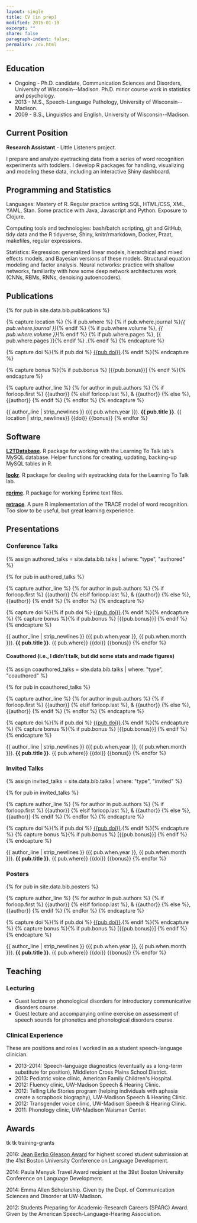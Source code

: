 ```yaml
---
layout: single
title: CV [in prep]
modified: 2016-01-19
excerpt: ""
share: false
paragraph-indent: false;
permalink: /cv.html
---
```


## Education

* Ongoing - Ph.D. candidate, Communication Sciences and Disorders, University of Wisconsin--Madison. Ph.D. minor course work in statistics and psychology.
* 2013 - M.S., Speech-Language Pathology, University of Wisconsin--Madison.
* 2009 - B.S., Linguistics and English, University of Wisconsin--Madison.

## Current Position

**Research Assistant** - Little Listeners project.

I prepare and analyze eyetracking data from a series of word recognition experiments with toddlers. I develop R packages for handling, visualizing and modeling these data, including an interactive Shiny dashboard.

## Programming and Statistics

Languages: Mastery of R. Regular practice writing SQL, HTML/CSS, XML, YAML, Stan. Some practice with Java, Javascript and Python. Exposure to Clojure.

Computing tools and technologies: bash/batch scripting, git and GitHub, tidy data and the R tidyverse, Shiny, knitr/rmarkdown, Docker, Praat, makefiles, regular expressions.

Statistics: Regression: generalized linear models, hierarchical and mixed effects models, and Bayesian versions of these models. Structural equation modeling and factor analysis. Neural networks: practice with shallow networks, familiarity with how some deep network architectures work (CNNs, RBMs, RNNs, denoising autoencoders).

## Publications

{% for pub in site.data.bib.publications %}

{% capture location %}
{% if pub.where %}
{% if pub.where.journal %}_{{ pub.where.journal }}_{% endif %}
{% if pub.where.volume %}, _{{ pub.where.volume }}_{% endif %}
{% if pub.where.pages %}, {{ pub.where.pages }}{% endif %}
.{% endif %}
{% endcapture %}

{% capture doi %}{% if pub.doi %} [{{pub.doi}}](http://doi.org/{{pub.doi}}).{% endif %}{% endcapture %}

{% capture bonus %}{% if pub.bonus %} [{{pub.bonus}}] {% endif %}{% endcapture %}

{% capture author_line %}
{% for author in pub.authors %}
{% if forloop.first %} {{author}}
{% elsif forloop.last %}, & {{author}}
{% else %}, {{author}}
{% endif %}
{% endfor %}
{% endcapture %}

{{ author_line | strip_newlines }} ({{ pub.when.year }}). **{{ pub.title }}**. {{ location | strip_newlines}} {{doi}} {{bonus}}
{% endfor %}



## Software

**[L2TDatabase](https://github.com/LearningToTalk/L2TDatabase)**. R package for working with the Learning To Talk lab's MySQL database. Helper functions for creating, updating, backing-up MySQL tables in R.

**[lookr](https://github.com/tjmahr/lookr)**. R package for dealing with eyetracking data for the Learning To Talk lab.

**[rprime](http://cran.r-project.org/web/packages/rprime)**. R package for working Eprime text files.

**[retrace](https://github.com/tjmahr/retrace)**. A pure R implementation of the TRACE model of word recognition. Too slow to be useful, but great learning experience.



## Presentations

### Conference Talks

{% assign authored_talks = site.data.bib.talks | where: "type", "authored" %}

{% for pub in authored_talks %}

{% capture author_line %}
{% for author in pub.authors %}
{% if forloop.first %} {{author}}
{% elsif forloop.last %}, & {{author}}
{% else %}, {{author}}
{% endif %}
{% endfor %}
{% endcapture %}

{% capture doi %}{% if pub.doi %} [{{pub.doi}}](http://doi.org/{{pub.doi}}).{% endif %}{% endcapture %}
{% capture bonus %}{% if pub.bonus %} [{{pub.bonus}}] {% endif %}{% endcapture %}

{{ author_line | strip_newlines }} ({{ pub.when.year }}, {{ pub.when.month }}). **{{ pub.title }}**. {{ pub.where}} {{doi}} {{bonus}}
{% endfor %}


#### Coauthored (i.e., I didn't talk, but did some stats and made figures)

{% assign coauthored_talks = site.data.bib.talks | where: "type", "coauthored" %}

{% for pub in coauthored_talks %}

{% capture author_line %}
{% for author in pub.authors %}
{% if forloop.first %} {{author}}
{% elsif forloop.last %}, & {{author}}
{% else %}, {{author}}
{% endif %}
{% endfor %}
{% endcapture %}

{% capture doi %}{% if pub.doi %} [{{pub.doi}}](http://doi.org/{{pub.doi}}).{% endif %}{% endcapture %}
{% capture bonus %}{% if pub.bonus %} [{{pub.bonus}}] {% endif %}{% endcapture %}

{{ author_line | strip_newlines }} ({{ pub.when.year }}, {{ pub.when.month }}). **{{ pub.title }}**. {{ pub.where}} {{doi}} {{bonus}}
{% endfor %}


### Invited Talks

{% assign invited_talks = site.data.bib.talks | where: "type", "invited" %}

{% for pub in invited_talks %}

{% capture author_line %}
{% for author in pub.authors %}
{% if forloop.first %} {{author}}
{% elsif forloop.last %}, & {{author}}
{% else %}, {{author}}
{% endif %}
{% endfor %}
{% endcapture %}

{% capture doi %}{% if pub.doi %} [{{pub.doi}}](http://doi.org/{{pub.doi}}).{% endif %}{% endcapture %}
{% capture bonus %}{% if pub.bonus %} [{{pub.bonus}}] {% endif %}{% endcapture %}

{{ author_line | strip_newlines }} ({{ pub.when.year }}, {{ pub.when.month }}). **{{ pub.title }}**. {{ pub.where}} {{doi}} {{bonus}}
{% endfor %}



### Posters





{% for pub in site.data.bib.posters %}

{% capture author_line %}
{% for author in pub.authors %}
{% if forloop.first %} {{author}}
{% elsif forloop.last %}, & {{author}}
{% else %}, {{author}}
{% endif %}
{% endfor %}
{% endcapture %}

{% capture doi %}{% if pub.doi %} [{{pub.doi}}](http://doi.org/{{pub.doi}}).{% endif %}{% endcapture %}
{% capture bonus %}{% if pub.bonus %} [{{pub.bonus}}] {% endif %}{% endcapture %}

{{ author_line | strip_newlines }} ({{ pub.when.year }}, {{ pub.when.month }}). **{{ pub.title }}**. {{ pub.where}} {{doi}} {{bonus}}
{% endfor %}


## Teaching

### Lecturing

* Guest lecture on phonological disorders for introductory communicative disorders course.
* Guest lecture and accompanying online exercise on assessment of speech sounds for phonetics and phonological disorders course.

### Clinical Experience

These are positions and roles I worked in as a student speech-language clinician.

* 2013-2014: Speech-language diagnostics (eventually as a long-term substitute for position), Middleton Cross Plains School District.
* 2013: Pediatric voice clinic, American Family Children's Hospital.
* 2012: Fluency clinic, UW-Madison Speech & Hearing Clinic.
* 2012: Telling Life Stories program (helping individuals with aphasia create a scrapbook biography), UW-Madison Speech & Hearing Clinic.
* 2012: Transgender voice clinic, UW-Madison Speech & Hearing Clinic.
* 2011: Phonology clinic, UW-Madison Waisman Center.

## Awards

tk tk training-grants

2016: [Jean Berko Gleason Award](https://twitter.com/TheBUCLD/status/795298601605992448) for highest scored student submission at the 41st Boston University Conference on Language Development.

2014: Paula Menyuk Travel Award recipient at the 39st Boston University Conference on Language Development.

2014: Emma Allen Scholarship. Given by the Dept. of Communication Sciences and Disorder at UW-Madison.

2012: Students Preparing for Academic-Research Careers (SPARC) Award. Given by the American
Speech-Language-Hearing Association.
